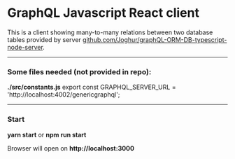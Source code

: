 # GraphQL Javascript React client
This is a client showing many-to-many relations between two database tables provided by server [github.com/Joghur/graphQL-ORM-DB-typescript-node-server](https://github.com/Joghur/graphQL-ORM-DB-typescript-node-server).

---

### Some files needed (not provided in repo):

**./src/constants.js**
    export const GRAPHQL_SERVER_URL = 'http://localhost:4002/genericgraphql';

---
### Start
**yarn start**
or
**npm run start**

Browser will open on **http://localhost:3000**
